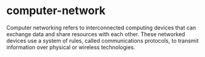 # computer-network
Computer networking refers to interconnected computing devices that can exchange data and share resources with each other. These networked devices use a system of rules, called communications protocols, to transmit information over physical or wireless technologies.
